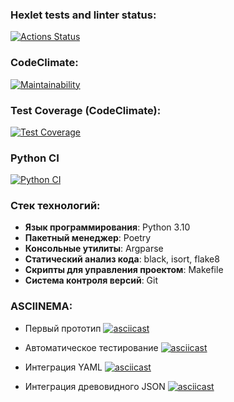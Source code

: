 ### Hexlet tests and linter status:
[![Actions Status](https://github.com/VictorVangeli/python-project-50/actions/workflows/hexlet-check.yml/badge.svg)](https://github.com/VictorVangeli/python-project-50/actions)

### CodeClimate:
[![Maintainability](https://api.codeclimate.com/v1/badges/8189bb4d83c61133881c/maintainability)](https://codeclimate.com/github/VictorVangeli/python-project-50/maintainability)

### Test Coverage (CodeClimate):
[![Test Coverage](https://api.codeclimate.com/v1/badges/8189bb4d83c61133881c/test_coverage)](https://codeclimate.com/github/VictorVangeli/python-project-50/test_coverage)

### Python CI
[![Python CI](https://github.com/VictorVangeli/python-project-50/actions/workflows/Python%20CI.yml/badge.svg)](https://github.com/VictorVangeli/python-project-50/actions/workflows/Python%20CI.yml)

### Стек технологий: 

- **Язык программирования**: Python 3.10
- **Пакетный менеджер**: Poetry
- **Консольные утилиты**: Argparse
- **Статический анализ кода**: black, isort, flake8
- **Скрипты для управления проектом**: Makefile
- **Система контроля версий**: Git

### ASCIINEMA:

- Первый прототип
[![asciicast](https://asciinema.org/a/qmMEfUKX5ZLN4LLC0tucXBptp.svg)](https://asciinema.org/a/qmMEfUKX5ZLN4LLC0tucXBptp)

- Автоматическое тестирование
[![asciicast](https://asciinema.org/a/HBv6uJAelKtxIdZAu5EjFspbO.svg)](https://asciinema.org/a/HBv6uJAelKtxIdZAu5EjFspbO)

- Интеграция YAML
[![asciicast](https://asciinema.org/a/toAi1EfZPPUOJVmP836rSShE5.svg)](https://asciinema.org/a/toAi1EfZPPUOJVmP836rSShE5)

- Интеграция древовидного JSON
[![asciicast](https://asciinema.org/a/0RxcODhGVGbs3SCpoF7cmmVqY.svg)](https://asciinema.org/a/0RxcODhGVGbs3SCpoF7cmmVqY)
